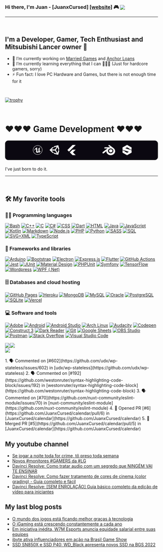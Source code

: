 ### Hi there, I'm Juan - [JuanxCursed] [[website]](https://dev.marriedgames.com.br) 🎮  <img align="center" src="https://visitor-badge.glitch.me/badge?page_id=JuanxCursed.JuanxCursed&left_color=black&right_color=red" />
----

<br>

## I'm a Developer, Gamer, Tech Enthusiast and Mitsubishi Lancer owner 🚗

- 🔭 I’m currently working on [Married Games](https://marriedgames.com.br) and [Anchor Loans](https://anchorloans.com)
- 🌱 I’m currently learning everything that I can 🤣🤣🤣 (Just for hardcore gamers, sorry)
- ⚡ Fun fact: I love PC Hardware and Games, but there is not enough time for it

<br>

[![trophy](https://github-profile-trophy.vercel.app/?username=JuanxCursed&column=7)](https://github.com/ryo-ma/github-profile-trophy) 

<br />

# ♥♥♥ Game Development ♥♥♥ 
                       
<p>
  <img src="love-for-games.svg" />
</p>

I've just born to do it.
 
-----

<br>

## 🛠️ My favorite tools

### 👨‍💻 Programming languages

<p>
    <a href="https://github.com/search?q=user%3JuanxCursed+language%3Abash"><img alt="Bash" src="https://img.shields.io/badge/Bash-121011.svg?logo=gnu-bash&logoColor=white"></a>
    <a href="https://github.com/search?q=user%3JuanxCursed+language%3Acpp"><img alt="C++" src="https://custom-icon-badges.herokuapp.com/badge/C++-9C033A.svg?logo=cpp2&logoColor=white"></a>
    <a href="https://github.com/search?q=user%3JuanxCursed+language%3Ac"><img alt="C" src="https://custom-icon-badges.herokuapp.com/badge/C-03599C.svg?logo=c-in-hexagon&logoColor=white"></a>
    <a href="https://github.com/search?q=user%3JuanxCursed+language%3Acsharp"><img alt="C#" src="https://custom-icon-badges.herokuapp.com/badge/C%23-68217A.svg?logo=cs2&logoColor=white"></a>
    <a href="https://github.com/search?q=user%3JuanxCursed+language%3Acss"><img alt="CSS" src="https://img.shields.io/badge/CSS-1572B6.svg?logo=css3&logoColor=white"></a>
    <a href="https://github.com/search?q=user%3JuanxCursed+language%3Adart"><img alt="Dart" src="https://img.shields.io/badge/Dart-15A6C4.svg?logo=dart&logoColor=white"></a>
    <a href="https://github.com/search?q=user%3JuanxCursed+language%3Ahtml"><img alt="HTML" src="https://img.shields.io/badge/HTML-E34F26.svg?logo=html5&logoColor=white"></a>
    <a href="https://github.com/search?q=user%3JuanxCursed+language%3Ajava"><img alt="Java" src="https://img.shields.io/badge/Java-007396.svg?logo=java&logoColor=white"></a>
    <a href="https://github.com/search?q=user%3JuanxCursed+language%3Ajavascript"><img alt="JavaScript" src="https://img.shields.io/badge/JavaScript-F7DF1E.svg?logo=javascript&logoColor=black"></a>
    <a href="https://github.com/search?q=user%3JuanxCursed+language%3Akotlin"><img alt="Kotlin" src="https://img.shields.io/badge/Kotlin-0095D5.svg?logo=Kotlin&logoColor=white"></a>
    <a href="https://github.com/search?q=user%3JuanxCursed+language%3Amarkdown"><img alt="Markdown" src="https://img.shields.io/badge/Markdown-000000.svg?logo=markdown&logoColor=white"></a>
    <a href="https://github.com/search?q=user%3JuanxCursed+language%3Ajavascript"><img alt="Node.js" src="https://img.shields.io/badge/Node.js-43853D.svg?logo=node.js&logoColor=white"></a>
    <a href="https://github.com/search?q=user%3JuanxCursed+language%3Aphp"><img alt="PHP" src="https://img.shields.io/badge/PHP-777BB4.svg?logo=php&logoColor=white"></a>
    <a href="https://github.com/search?q=user%3JuanxCursed+language%3Apython"><img alt="Python" src="https://img.shields.io/badge/Python-14354C.svg?logo=python&logoColor=white"></a>
    <a href="https://github.com/search?q=user%3JuanxCursed+language%3Asass"><img alt="SASS" src="https://img.shields.io/badge/Sass-hotpink.svg?logo=SASS&logoColor=white"></a>
    <a href="https://github.com/search?q=user%3JuanxCursed+language%3Asql"><img alt="SQL" src="https://custom-icon-badges.herokuapp.com/badge/SQL-025E8C.svg?logo=database&logoColor=white"></a>
    <a href="https://github.com/search?q=user%3JuanxCursed+language%3Asvg"><img alt="SVG+XML" src="https://img.shields.io/badge/SVG%2BXML-e0982c.svg?logo=svg&logoColor=white"></a>
    <a href="https://github.com/search?q=user%3JuanxCursed+language%3AtypeScript"><img alt="TypeScript" src="https://img.shields.io/badge/TypeScript-007ACC.svg?logo=typescript&logoColor=white"></a>
</p>

### 🧰 Frameworks and libraries

<p>
    <a href="#"><img alt="Arduino" src="https://img.shields.io/badge/-Arduino-00979D?logo=Arduino&logoColor=white"></a>
    <a href="#"><img alt="Bootstrap" src="https://img.shields.io/badge/Bootstrap-7952B3.svg?logo=bootstrap&logoColor=white"></a>
    <a href="#"><img alt="Electron" src="https://img.shields.io/badge/Electron-20232e.svg?logo=electron&logoColor=white"></a>
    <a href="#"><img alt="Express.js" src="https://img.shields.io/badge/Express.js-404d59.svg?logo=express&logoColor=white"></a>
    <a href="#"><img alt="Flutter" src="https://img.shields.io/badge/Flutter-02569B.svg?logo=flutter&logoColor=white"></a>
    <a href="#"><img alt="GitHub Actions" src="https://img.shields.io/badge/GitHub%20Actions-2671E5.svg?logo=github%20actions&logoColor=white"></a>
    <a href="#"><img alt="Jest" src="https://img.shields.io/badge/Jest-C21325.svg?logo=jest&logoColor=white"></a>
    <a href="#"><img alt="JUnit" src="https://custom-icon-badges.herokuapp.com/badge/JUnit-25A162.svg?logo=check-circle&logoColor=white"></a>
    <a href="#"><img alt="Material Design" src="https://img.shields.io/badge/Material%20Design-0081CB.svg?logo=material-design&logoColor=white"></a>
    <a href="#"><img alt="PHPUnit" src="https://custom-icon-badges.herokuapp.com/badge/PHPUnit-366488.svg?logo=test-tube&logoColor=white"></a>
    <a href="#"><img alt="Symfony" src="https://img.shields.io/badge/Symfony-111111.svg?logo=symfony&logoColor=white"></a>
    <a href="#"><img alt="TensorFlow" src="https://img.shields.io/badge/TensorFlow-FF6F00.svg?logo=TensorFlow&logoColor=white"></a>
    <a href="#"><img alt="Wordpress" src="https://img.shields.io/badge/Wordpress-21759B?logo=wordpress&logoColor=white"></a>
    <a href="#"><img alt="WPF (.Net)" src="https://img.shields.io/badge/WPF-5C2D91?logo=.net&logoColor=white"></a>
</p>

### 🗄️ Databases and cloud hosting

<p>
    <a href="#"><img alt="GitHub Pages" src="https://img.shields.io/badge/GitHub%20Pages-327FC7.svg?logo=github&logoColor=white"></a>
    <a href="#"><img alt="Heroku" src="https://img.shields.io/badge/Heroku-430098.svg?logo=heroku&logoColor=white"></a>
    <a href="#"><img alt="MongoDB" src ="https://img.shields.io/badge/MongoDB-4ea94b.svg?logo=mongodb&logoColor=white"></a>
    <a href="#"><img alt="MySQL" src="https://img.shields.io/badge/MySQL-00f.svg?logo=mysql&logoColor=white"></a>
    <a href="#"><img alt="Oracle" src ="https://img.shields.io/badge/Oracle-F00000.svg?logo=oracle&logoColor=white"></a>
    <a href="#"><img alt="PostgreSQL" src ="https://img.shields.io/badge/PostgreSQL-316192.svg?logo=postgresql&logoColor=white"></a>
    <a href="#"><img alt="SQLite" src ="https://img.shields.io/badge/SQLite-07405e.svg?logo=sqlite&logoColor=white"></a>
    <a href="#"><img alt="Vercel" src="https://img.shields.io/badge/Vercel-000000.svg?logo=vercel&logoColor=white"></a>
</p>

### 💻 Software and tools

<p>
    <a href="#"><img alt="Adobe" src="https://img.shields.io/badge/Adobe-FF0000.svg?logo=adobe&logoColor=white"></a>
    <a href="#"><img alt="Android" src="https://img.shields.io/badge/Android-3DDC84?logo=android&logoColor=white"></a>
    <a href="#"><img alt="Android Studio" src="https://img.shields.io/badge/Android%20Studio-008678.svg?logo=android-studio&logoColor=white"></a>
    <a href="#"><img alt="Arch Linux" src="https://img.shields.io/badge/Arch%20Linux-1793D1.svg?logo=arch-linux&logoColor=white"></a>
    <a href="#"><img alt="Audacity" src="https://img.shields.io/badge/-Audacity-0000CC?logo=audacity&logoColor=white"></a>
    <a href="#"><img alt="Codepen" src="https://img.shields.io/badge/Codepen-000000.svg?logo=codepen&logoColor=white"></a>
    <a href="#"><img alt="Construct 3" src="https://img.shields.io/badge/Construct%203-00b56a.svg?logo=construct-3&logoColor=white"></a>
    <a href="#"><img alt="Dark Reader" src="https://img.shields.io/badge/-Dark%20Reader-141E24?logo=dark-reader&logoColor=white"></a>
    <a href="#"><img alt="Git" src="https://img.shields.io/badge/Git-F05033.svg?logo=git&logoColor=white"></a>
    <a href="#"><img alt="Google Sheets" src="https://img.shields.io/badge/Google%20Sheets-34A853.svg?logo=google%20sheets&logoColor=white"></a>
    <a href="#"><img alt="OBS Studio" src="https://img.shields.io/badge/-OBS%20Studio-302E31?logo=obs-studio&logoColor=white"></a>
    <a href="#"><img alt="Postman" src="https://img.shields.io/badge/Postman-FF6C37?logo=postman&logoColor=white"></a>
    <a href="#"><img alt="Stack Overflow" src="https://img.shields.io/badge/-Stack%20Overflow-FE7A16?logo=stack-overflow&logoColor=white"></a>
    <a href="#"><img alt="Visual Studio Code" src="https://img.shields.io/badge/Visual%20Studio%20Code-0078d7.svg?logo=visual-studio-code&logoColor=white"></a>
</p>

<!-- [![JuanxCursed's GitHub stats](https://github-readme-stats.vercel.app/api?username=JuanxCursed&show_icons=true)](https://github.com/JuanxCursed/github-readme-stats) --> 
<!-- [![Top Langs](https://github-readme-stats.vercel.app/api/top-langs/?username=JuanxCursed)](https://github.com/JuanxCursed/github-readme-stats) --> 

<p style="display: flex;">
  <a href="https://github.com/JuanxCursed/github-readme-stats" style="display:inline-block">
    <img align="center" src="https://github-readme-stats.vercel.app/api?username=JuanxCursed&show_icons=true" style="display: inline-block" /> <br>
    <img src="http://github-readme-streak-stats.herokuapp.com?user=JuanxCursed&hide_border=true&date_format=M%20j%5B%2C%20Y%5D" style="display: inline-block" />
  </a>
  <a href="https://github.com/JuanxCursed/github-readme-stats"  style="display:inline-block">
    <img align="center" src="https://github-readme-stats.vercel.app/api/top-langs/?username=JuanxCursed" />
  </a> 
</p>
<!--START_SECTION:activity-->
1. 🗣 Commented on [#602](https://github.com/udx/wp-stateless/issues/602) in [udx/wp-stateless](https://github.com/udx/wp-stateless)
2. 🗣 Commented on [#192](https://github.com/westonruter/syntax-highlighting-code-block/issues/192) in [westonruter/syntax-highlighting-code-block](https://github.com/westonruter/syntax-highlighting-code-block)
3. 🗣 Commented on [#70](https://github.com/nuxt-community/eslint-module/issues/70) in [nuxt-community/eslint-module](https://github.com/nuxt-community/eslint-module)
4. 💪 Opened PR [#6](https://github.com/JuanxCursed/calendar/pull/6) in [JuanxCursed/calendar](https://github.com/JuanxCursed/calendar)
5. 🎉 Merged PR [#5](https://github.com/JuanxCursed/calendar/pull/5) in [JuanxCursed/calendar](https://github.com/JuanxCursed/calendar)
<!--END_SECTION:activity-->

<br/>

  <a href="https://github.com/JuanxCursed/github-readme-stats">
    
  </a>

## My youtube channel

<!-- YOUTUBE:START -->
- [Se jogar a noite toda for crime, tô preso toda semana](https://www.youtube.com/watch?v=PbM93xsAQgo)
- [Novos #monitores #GAMERS da #LG](https://www.youtube.com/watch?v=sWMusNW3Dfc)
- [Davinci Resolve:  Como tratar audio com um segredo que NINGÉM VAI TE ENSINAR](https://www.youtube.com/watch?v=DXbNuKmKinc)
- [Davinci Resolve: Como fazer tratamento de cores de cinema &lpar;color grading&rpar; - Guia completo e fácil](https://www.youtube.com/watch?v=oksx4dSq1o4)
- [Davinci Resolve:  [SEM ENROLAÇÃO] Guia básico completo da edição de vídeo para iniciantes](https://www.youtube.com/watch?v=DPk9VspM0nA)
<!-- YOUTUBE:END -->

## My last blog posts

<!-- BLOG-POST-LIST:START -->
- [O mundo dos jogos está ficando melhor graças à tecnologia](https://marriedgames.com.br/noticias/jogos-de-cassino-virtual/)
- [O iGaming está crescendo constantemente a cada ano](https://marriedgames.com.br/noticias/igaming/)
- [Em iniciativa inédita, W7M Esports anuncia equidade salarial entre suas equipes](https://marriedgames.com.br/noticias/w7m-esports/)
- [ibyte ativa influenciadores em ação na Brasil Game Show](https://marriedgames.com.br/noticias/ibyte-ativa-influenciadores/)
- [SSD SN850X e SSD P40: WD_Black apresenta novos SSD na BGS 2022](https://marriedgames.com.br/noticias/ssd-sn850x-e-ssd-p40/)
<!-- BLOG-POST-LIST:END -->


